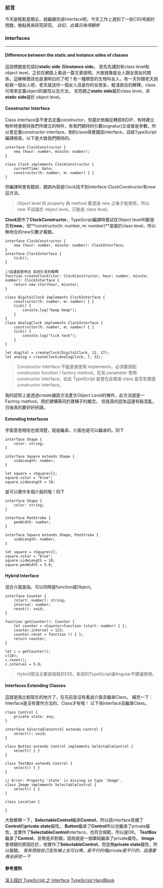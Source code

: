 ### 前言
今天是輕鬆星期五，就繼續完成Interface吧，今天工作上遇到了一些CSS弔詭的問題，晚點再來研究研究。
*註記，此篇日後得翻修*
### Interfaces
---
#### Difference between the static and instance sides of classes
這段標題是在探討**static side** 與**instance side**。
首先先講到有class level和object level。之前在網路上看過一篇文章說明，大致就像是女人跟女朋友的關係，這解釋應該也是滿明白的了吧？有一種類型的生物叫女人，有一天你跟老天說給我一個女人吧，老天就送你一個女人且是你的女朋友，粗淺直白的解釋。class可用來定義object的屬性以及方法。
言而總之**static side**屬於class level，非**static side**屬於 object level。

#### Constructor Interface
Class interface並不會去定義constructor，但基於依賴反轉原則DIP，有時建立物件時會期待我們所建立的物件，有我們期待的引數(signatur)又或者是參數，所以會定義constructor interface，制約class得實踐該interface，且經TypeScript編譯檢查。以下是大致我們期待的。
```
interface ClockConstructor {
    new (hour: number, minute: number);
}

class Clock implements ClockConstructor {
    currentTime: Date;
    constructor(h: number, m: number) { }
}
```
但編譯時會有錯誤，錯誤內容是Clock找不到interface ClockConstructor有new這方法。
> Object level 的 property 與 method 要透過 new 之後才能使用，所以 new 不該屬於 object level，只能是 class level。

**Clock**實作了**ClockConstructor**，TypeScript編譯時嘗試在Object level判斷是否有**new**，但**constructor(h: number, m: number)**是屬於class level，所以無吻合的new引數才報錯。

```
interface ClockConstructor {
    new (hour: number, minute: number): ClockInterface;
}
interface ClockInterface {
    tick();
}

//這邊就是用法 如同引言的解釋
function createClock(ctor: ClockConstructor, hour: number, minute: number): ClockInterface {
    return new ctor(hour, minute);
}

class DigitalClock implements ClockInterface {
    constructor(h: number, m: number) { }
    tick() {
        console.log("beep beep");
    }
}
class AnalogClock implements ClockInterface {
    constructor(h: number, m: number) { }
    tick() {
        console.log("tick tock");
    }
}

let digital = createClock(DigitalClock, 12, 17);
let analog = createClock(AnalogClock, 7, 32);
```

>Constructor interface 不能直接使用 implements，必須要搭配 constructor function / factory method，在其 parameter 使用 constructor interface，如此 TypeScript 就會在此檢查 class 是否有實踐 constructor interface。

我的認知上是透過create讓該方法產生Object Level的條件，此方法就是一Factroy method，用於建構等同於建構子的概念。
但我真的認為這邊有點混亂，日後真的要好好研讀。

#### Extending Interfaces
字面意思相信也很清楚，就是繼承，介面也是可以繼承的。同下
```
interface Shape {
    color: string;
}

interface Square extends Shape {
    sideLength: number;
}

let square = <Square>{};
square.color = "blue";
square.sideLength = 10;
```
是可以實作多個介面的哦！同下
```
interface Shape {
    color: string;
}

interface PenStroke {
    penWidth: number;
}

interface Square extends Shape, PenStroke {
    sideLength: number;
}

let square = <Square>{};
square.color = "blue";
square.sideLength = 10;
square.penWidth = 5.0;
```

#### Hybrid Interface
混合介面是指，可以同時是function或Object。
```
interface Counter {
    (start: number): string;
    interval: number;
    reset(): void;
}

function getCounter(): Counter {
    let counter = <Counter>function (start: number) { };
    counter.interval = 123;
    counter.reset = function () { };
    return counter;
}

let c = getCounter();
c(10);
c.reset();
c.interval = 5.0;
```
> Hybrid寫法主要是相容於ES5，新寫的TypeScript或Angular不建議使用。

#### Interfaces Extending Classes
這就是我比較陌生的地方了，在先前並沒有看過介面去繼承Class。
補充一下：Interface是沒有實作方法的，Class才有哦！
以下為Interface去繼承Class。
```
class Control {
    private state: any;
}

interface SelectableControl extends Control {
    select(): void;
}

class Button extends Control implements SelectableControl {
    select() { }
}

class TextBox extends Control {
    select() { }
}

// Error: Property 'state' is missing in type 'Image'.
class Image implements SelectableControl {
    select() { }
}

class Location {

}
```
大致解釋一下，**SelectableControl**繼承**Control**，所以該interface具備了**Control**的**private state**屬性。
**Button**繼承了**Control**所以也繼承了private屬性，並實作了**SelectableControl**Interface，也符合規範，所以是OK。
**TextBox**繼承了**Control**，並無是非對錯，因為就是一個單純繼承了private屬性。
**Image**會噴錯的原因在於，他實作了**SelectableControl**，但並無**private state**屬性，所以報錯。 *我有想說自己宣告補上去可以嗎，是不行的哦private是不行的，這還要再去研究一下*


#### 參考資料
[深入探討 TypeScript 之 Interface](https://oomusou.io/typescript/interface/)
[TypeScript HandBook](https://www.typescriptlang.org/docs/handbook/interfaces.html)

